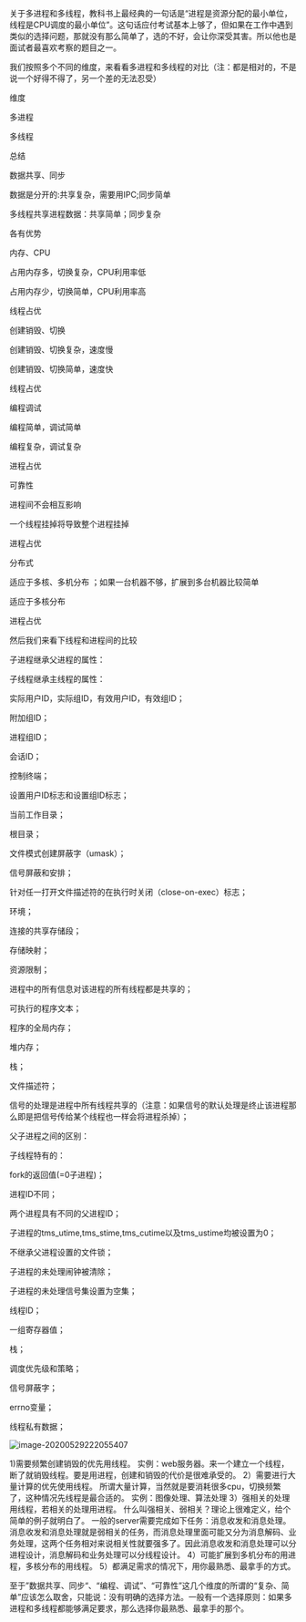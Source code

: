

关于多进程和多线程，教科书上最经典的一句话是“进程是资源分配的最小单位，线程是CPU调度的最小单位”。这句话应付考试基本上够了，但如果在工作中遇到类似的选择问题，那就没有那么简单了，选的不好，会让你深受其害。所以他也是面试者最喜欢考察的题目之一。

我们按照多个不同的维度，来看看多进程和多线程的对比（注：都是相对的，不是说一个好得不得了，另一个差的无法忍受）

维度

多进程

多线程

总结

数据共享、同步

数据是分开的:共享复杂，需要用IPC;同步简单

多线程共享进程数据：共享简单；同步复杂

各有优势

内存、CPU

占用内存多，切换复杂，CPU利用率低

占用内存少，切换简单，CPU利用率高

线程占优

创建销毁、切换

创建销毁、切换复杂，速度慢 

创建销毁、切换简单，速度快 

线程占优 

编程调试

编程简单，调试简单

编程复杂，调试复杂

进程占优 

可靠性

进程间不会相互影响 

一个线程挂掉将导致整个进程挂掉

进程占优

分布式 

适应于多核、多机分布 ；如果一台机器不够，扩展到多台机器比较简单

适应于多核分布

进程占优

 

 

然后我们来看下线程和进程间的比较

 

子进程继承父进程的属性：

子线程继承主线程的属性：

实际用户ID，实际组ID，有效用户ID，有效组ID；

附加组ID；

进程组ID；

会话ID；

控制终端；

设置用户ID标志和设置组ID标志；

当前工作目录；

根目录；

文件模式创建屏蔽字（umask）；

信号屏蔽和安排；

针对任一打开文件描述符的在执行时关闭（close-on-exec）标志；

环境；

连接的共享存储段；

存储映射；

资源限制；

进程中的所有信息对该进程的所有线程都是共享的；

可执行的程序文本；

程序的全局内存；

堆内存；

栈；

文件描述符；

信号的处理是进程中所有线程共享的（注意：如果信号的默认处理是终止该进程那么即是把信号传给某个线程也一样会将进程杀掉）；

 

父子进程之间的区别：

子线程特有的：

fork的返回值(=0子进程)；

进程ID不同；

两个进程具有不同的父进程ID；

子进程的tms_utime,tms_stime,tms_cutime以及tms_ustime均被设置为0；

不继承父进程设置的文件锁；

子进程的未处理闹钟被清除；

子进程的未处理信号集设置为空集；

线程ID；

一组寄存器值；

栈；

调度优先级和策略；

信号屏蔽字；

errno变量；

线程私有数据；



 ![image-20200529222055407](H:\Desktop\新建文件夹\Blog\docs\backend\Java必备知识\操作系统\pictures\image-20200529222055407.png)


1)需要频繁创建销毁的优先用线程。
实例：web服务器。来一个建立一个线程，断了就销毁线程。要是用进程，创建和销毁的代价是很难承受的。
2）需要进行大量计算的优先使用线程。
所谓大量计算，当然就是要消耗很多cpu，切换频繁了，这种情况先线程是最合适的。
实例：图像处理、算法处理
3）强相关的处理用线程，若相关的处理用进程。
什么叫强相关、弱相关？理论上很难定义，给个简单的例子就明白了。
一般的server需要完成如下任务：消息收发和消息处理。消息收发和消息处理就是弱相关的任务，而消息处理里面可能又分为消息解码、业务处理，这两个任务相对来说相关性就要强多了。因此消息收发和消息处理可以分进程设计，消息解码和业务处理可以分线程设计。
4）可能扩展到多机分布的用进程，多核分布的用线程。
5）都满足需求的情况下，用你最熟悉、最拿手的方式。

 

至于”数据共享、同步“、“编程、调试”、“可靠性”这几个维度的所谓的“复杂、简单”应该怎么取舍，只能说：没有明确的选择方法。一般有一个选择原则：如果多进程和多线程都能够满足要求，那么选择你最熟悉、最拿手的那个。
